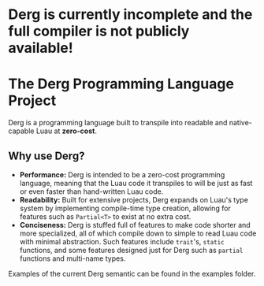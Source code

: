 # **Derg is currently incomplete and the full compiler is not publicly available!**

# The Derg Programming Language Project
Derg is a programming language built to transpile into readable and native-capable Luau at **zero-cost**.

## Why use Derg?
- **Performance:** Derg is intended to be a zero-cost programming language, meaning that the Luau code it transpiles to will be just as fast or even faster than hand-written Luau code.
- **Readability:** Built for extensive projects, Derg expands on Luau's type system by implementing compile-time type creation, allowing for features such as `Partial<T>` to exist at no extra cost.
- **Conciseness:** Derg is stuffed full of features to make code shorter and more specialized, all of which compile down to simple to read Luau code with minimal abstraction. Such features include `trait`'s, `static` functions, and some features designed just for Derg such as `partial` functions and multi-name types.

Examples of the current Derg semantic can be found in the examples folder.
